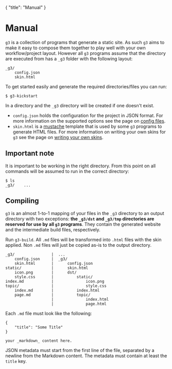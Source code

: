 {
  "title": "Manual"
}

# Manual

`g3` is a collection of programs that generate a static site. As such `g3` aims to make
it easy to compose them together to play well with your own workflow/project layout.
However all `g3` programs assume that the directory are executed from has a `_g3` folder
with the following layout:

    _g3/
        config.json
        skin.html

To get started easily and generate the required directories/files you can run:

    $ g3-kickstart

In a directory and the `_g3` directory will be created if one doesn't exist.

 - `config.json` holds the configuration for the project in JSON format. For more
 information on the supported options see the page on [config files](/manual/config.html).
 - `skin.html` is a [mustache](https://mustache.github.io/) template that is used by
 some `g3` programs to generate HTML files. For more information on writing your
 own skins for `g3` see the page on [writing your own skins](/manual/skins.html).

## Important note

It is important to be working in the right directory. From this point on all
commands will be assumed to run in the correct directory:

    $ ls
    _g3/	...

## Compiling

`g3` is an almost 1-to-1 mapping of your files in the `_g3` directory to an
output directory with two exceptions: **the `_g3/dst` and `_g3/tmp` directories
are reserved for use by all `g3` programs**. They contain the generated website
and the intermediate build files, respectively.

Run `g3-build`. All `.md` files will be transformed into `.html` files with the
skin applied. Non `.md` files will just be copied as-is to the output directory.

    _g3/                |  ...
        config.json     |  _g3/
        skin.html       |      config.json
    static/             |      skin.html
        icon.png        |      dst/
        style.css       |          static/
    index.md            |              icon.png
    topic/              |              style.css
        index.md        |          index.html
        page.md         |          topic/
                        |              index.html
                        |              page.html

Each `.md` file must look like the following:

    {
        "title": "Some Title"
    }

    your _markdown_ content here.

JSON metadata must start from the first line of the file, separated by a
newline from the Markdown content. The metadata must contain at least the
`title` key.
